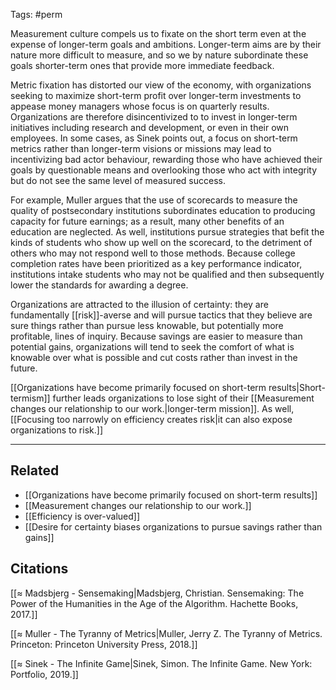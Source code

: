 Tags: #perm

Measurement culture compels us to fixate on the short term even at the expense of longer-term goals and ambitions. Longer-term aims are by their nature more difficult to measure, and so we by nature subordinate these goals shorter-term ones that provide more immediate feedback.

Metric fixation has distorted our view of the economy, with organizations seeking to maximize short-term profit over longer-term investments to appease money managers whose focus is on quarterly results. Organizations are therefore disincentivized to to invest in longer-term initiatives including research and development, or even in their own employees. In some cases, as Sinek points out, a focus on short-term metrics rather than longer-term visions or missions may lead to incentivizing bad actor behaviour, rewarding those who have achieved their goals by questionable means and overlooking those who act with integrity but do not see the same level of measured success.

For example, Muller argues that the use of scorecards to measure the quality of postsecondary institutions subordinates education to producing capacity for future earnings; as a result, many other benefits of an education are neglected. As well, institutions pursue strategies that befit the kinds of students who show up well on the scorecard, to the detriment of others who may not respond well to those methods. Because college completion rates have been prioritized as a key performance indicator, institutions intake students who may not be qualified and then subsequently lower the standards for awarding a degree. 


Organizations are attracted to the illusion of certainty: they are fundamentally [[risk]]-averse and will pursue tactics that they believe are sure things rather than pursue less knowable, but potentially more profitable, lines of inquiry. Because savings are easier to measure than potential gains, organizations will tend to seek the comfort of what is knowable over what is possible and cut costs rather than invest in the future. 

[[Organizations have become primarily focused on short-term results|Short-termism]] further leads organizations to lose sight of their [[Measurement changes our relationship to our work.|longer-term mission]]. As well, [[Focusing too narrowly on efficiency creates risk|it can also expose organizations to risk.]]

---
## Related 
- [[Organizations have become primarily focused on short-term results]]
- [[Measurement changes our relationship to our work.]]
- [[Efficiency is over-valued]]
- [[Desire for certainty biases organizations to pursue savings rather than gains]]

## Citations
[[≈ Madsbjerg - Sensemaking|Madsbjerg, Christian. Sensemaking: The Power of the Humanities in the Age of the Algorithm. Hachette Books, 2017.]]

[[≈ Muller - The Tyranny of Metrics|Muller, Jerry Z. The Tyranny of Metrics. Princeton: Princeton University Press, 2018.]]

[[≈ Sinek - The Infinite Game|Sinek, Simon. The Infinite Game. New York: Portfolio, 2019.]]

